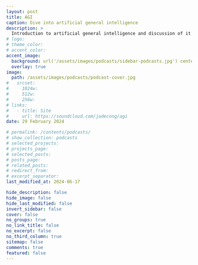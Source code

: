 ```yaml
---
layout: post
title: AGI
caption: Dive into artificial general intelligence
description: >
  Introduction to artificial general intelligence and discussion of it in the future.
# logo:
# theme_color:
# accent_color:
accent_image:
  background: url('/assets/images/podcasts/sidebar-podcasts.jpg') center/cover
  overlay: true
image:
  path: /assets/images/podcasts/podcast-cover.jpg
#   srcset:
#     1024w:
#     512w:
#     256w:
# links:
#   - title: Site
#     url: https://soundcloud.com/jadecong/agi
date: 29 February 2024

# permalink: /contents/podcasts/
# show_collection: podcasts
# selected_projects:
# projects_page:
# selected_posts:
# posts_page:
# related_posts:
# redirect_from:
# excerpt_separator:
last_modified_at: 2024-06-17

hide_description: false
hide_image: false
hide_last_modified: false
invert_sidebar: false
cover: false
no_groups: true
no_link_title: false
no_excerpt: false
no_third_column: true
sitemap: false
comments: true
featured: false
---
```

